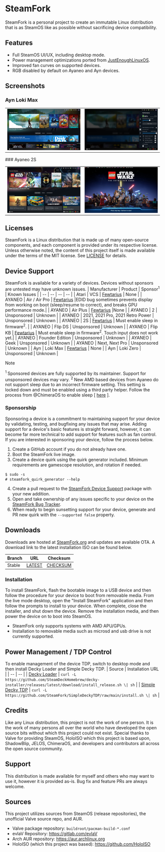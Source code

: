 # SteamFork
SteamFork is a personal project to create an immutable Linux distribution that is as SteamOS like as possible without sacrificing device compatibility.

## Features
* Full SteamOS UI/UX, including desktop mode.
* Power management optimizations ported from [JustEnoughLinuxOS](https://github.com/JustEnoughLinuxOS).
* Improved fan curves on supported devices.
* RGB disabled by default on Ayaneo and Ayn devices.

## Screenshots
### Ayn Loki Max
<table>
  <tr>
    <td><img src="https://raw.githubusercontent.com/SteamFork/.github/main/profile/.images/20240507161726_1.jpg"/></td>
    <td><img src="https://raw.githubusercontent.com/SteamFork/.github/main/profile/.images/20240507161721_1.jpg"/></td>
  </tr>
</table>
### Ayaneo 2S
<table>
  <tr>
    <td><img src="https://raw.githubusercontent.com/SteamFork/.github/main/profile/.images/20240525-2s-1.jpg"/></td>
    <td><img src="https://raw.githubusercontent.com/SteamFork/.github/main/profile/.images/20240525-2s-2.jpg"/></td>
  </tr>
</table>

## Licenses
SteamFork is a Linux distribution that is made up of many open-source components, and each component is provided under its respective license.  Unless otherwise noted, the content of this project itself is made available under the terms of the MIT license.  See [LICENSE](LICENSE) for details.

## Device Support
SteamFork is available for a variety of devices.  Devices without sponsors are untested may have unknown issues.
| Manufacturer | Product | Sponsor<sup>1</sup> | Known Issues |
| -- | -- | -- | -- |
| Atari | VCS | [Fewtarius](https://github.com/fewtarius) | None |
| AYANEO | Air / Air Pro | [Fewtarius](https://github.com/fewtarius) |EDID bug sometimes prevents display from working on boot (sleep/resume to correct), and breaks GPU performance mode.|
| AYANEO | Air Plus | [Fewtarius](https://github.com/fewtarius) |None |
| AYANEO | 2 | Unsponsored | Unknown |
| AYANEO | 2021, 2021 Pro, 2021 Retro Power | Unsponsored | Unknown |
| AYANEO | 2S | [Fewtarius](https://github.com/fewtarius) | Must enable sleep in firmware<sup>2</sup>. |
| AYANEO | Flip DS | Unsponsored | Unknown |
| AYANEO | Flip KB | [Fewtarius](https://github.com/fewtarius) | Must enable sleep in firmware<sup>2</sup>. Touch input does not work yet.|
| AYANEO | Founder Edition | Unsponsored | Unknown |
| AYANEO | Geek | Unsponsored | Unknown |
| AYANEO | Next, Next Pro | Unsponsored | Unknown |
| Ayn | Loki Max | [Fewtarius](https://github.com/fewtarius) | None |
| Ayn | Loki Zero | Unsponsored | Unknown |

> [!NOTE]
> <sup>1 </sup> Sponsored devices are fully supported by its maintainer.  Support for unsponsored devices may vary. <sup>2 </sup>New AMD based devices from Ayaneo do not support sleep due to an incorrect firmware setting.  This setting is locked down and must be enabled using a third party helper.  Follow the process from @ChimeraOS to enable sleep [ [here](https://github.com/ChimeraOS/chimeraos/wiki/Community-Guides#enabling-modern-sleep-on-7000-series-amd-hardware) ].

### Sponsorship
Sponsoring a device is a commitment to maintaining support for your device by validating, testing, and bugfixing any issues that may arise.  Adding support for a device's basic features is straight forward, however, it can become far more technical to add support for features such as fan control.  If you are interested in sponsoring your device, follow the process below.

1. Create a GitHub account if you do not already have one.
2. Boot the SteamFork live image.
3. Create a device quirk using the quirk generator included.  Minimum requirements are gamescope resolution, and rotation if needed.
```
$ sudo -s
# steamfork_quirk_generator --help
```
4. Create a pull request to the [SteamFork Device Support](https://github.com/SteamFork/distribution/tree/main/PKGBUILD/steamfork-device-support) package with your new addition.
5. Open and take ownership of any issues specific to your device on the [SteamFork Bug Tracker](https://github.com/SteamFork/bugtracker).
6. When ready to begin sunsetting support for your device, generate and PR new quirk with the `--supported false` property.

## Downloads
Downloads are hosted at [SteamFork.org](https://www.steamfork.org/steamfork-images/steamfork-installer/) and updates are available OTA.  A download link to the latest installation ISO can be
 found below.

| Branch | URL | Checksum |
| -- | -- | -- |
| Stable | [LATEST](https://www.steamfork.org/steamfork-images/steamfork-installer/steamfork-rel-latest-x86_64.iso) | [CHECKSUM](https://www.steamfork.org/steamfork-images/steamfork-installer/steamfork-rel-latest-x86_64.iso.sha256) |

### Installation
To install SteamFork, flash the bootable image to a USB device and then follow the procedure for your device to boot from removable media.  From the live mode desktop, open the "Install SteamFork" application and then follow the prompts to install to your device.  When complete, close the installer, and shut down the device.  Remove the installation media, and then power the device on to boot into SteamOS.

* SteamFork only supports systems with AMD APU/GPUs.
* Installation to removable media such as microsd and usb drive is not currently supported.

## Power Management / TDP Control
To enable management of the device TDP, switch to desktop mode and then install Decky Loader and Simple Decky TDP.
| Source | Installation URL |
| -- | -- |
| [Decky Loader](https://github.com/SteamDeckHomebrew/decky-loader) | ```curl -L https://github.com/SteamDeckHomebrew/decky-installer/releases/latest/download/install_release.sh \| sh``` |
| [Simple Decky TDP](https://github.com/SteamFork/SimpleDeckyTDP) | ```curl -L https://github.com/SteamFork/SimpleDeckyTDP/raw/main/install.sh \| sh``` |

## Credits

Like any Linux distribution, this project is not the work of one person.  It is the work of many persons all over the world who have developed the open source bits without which this project could not exist.  Special thanks to Valve for providing SteamOS, HoloISO which this project is based upon, ShadowBlip, JELOS, ChimeraOS, and developers and contributors all across the open source community.

## Support
This distribution is made available for myself and others who may want to use it, however it is provided as-is.  Bug fix and feature PRs are always welcome.

## Sources
This project utilizes sources from SteamOS (release repositories), the unofficial Valve source repo, and AUR.

* Valve package repository: `buildroot/pacman-build-*.conf`
* evlaV Repository: https://gitlab.com/evlaV
* Arch AUR repository: https://aur.archlinux.org
* HoloISO (which this project was based): https://github.com/HoloISO

